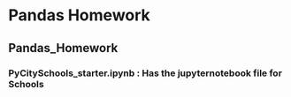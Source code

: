 # Pandas Homework
## Pandas_Homework
### PyCitySchools_starter.ipynb : Has the jupyternotebook file for Schools
